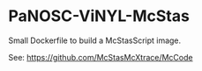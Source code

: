 # PaNOSC-ViNYL-McStas

Small Dockerfile to build a McStasScript image.

See: https://github.com/McStasMcXtrace/McCode

